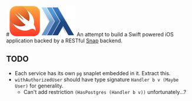 #![Swift](https://raw.githubusercontent.com/sidraval/swift.on.snap/master/backend/assets/swift-logo.png)![Snap](https://raw.githubusercontent.com/sidraval/swift.on.snap/master/backend/assets/snap-logo-small.png)
An attempt to build a Swift powered iOS application backed by a RESTful [Snap](http://www.snapframework.com) backend.

## TODO
* Each service has its own `pg` snaplet embedded in it. Extract this.
* `withAuthorizedUser` should have type signature `Handler b v (Maybe User)` for generality.
  * Can't add restriction `(HasPostgres (Handler b v))` unfortunately...?
